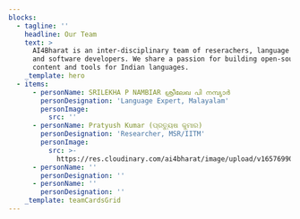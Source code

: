 ```yaml
---
blocks:
  - tagline: ''
    headline: Our Team
    text: >
      AI4Bharat is an inter-disciplinary team of reserachers, language experts,
      and software developers. We share a passion for building open-source
      content and tools for Indian languages.
    _template: hero
  - items:
      - personName: SRILEKHA P NAMBIAR ശ്രീലേഖ പി നമ്പ്യാർ
        personDesignation: 'Language Expert, Malayalam'
        personImage:
          src: ''
      - personName: Pratyush Kumar (ପ୍ରତ୍ୟୁଷ କୁମାର)
        personDesignation: 'Researcher, MSR/IITM'
        personImage:
          src: >-
            https://res.cloudinary.com/ai4bharat/image/upload/v1657699057/pratyush_kumar_hgkewb.jpg
      - personName: ''
        personDesignation: ''
      - personName: ''
        personDesignation: ''
    _template: teamCardsGrid
---
```


